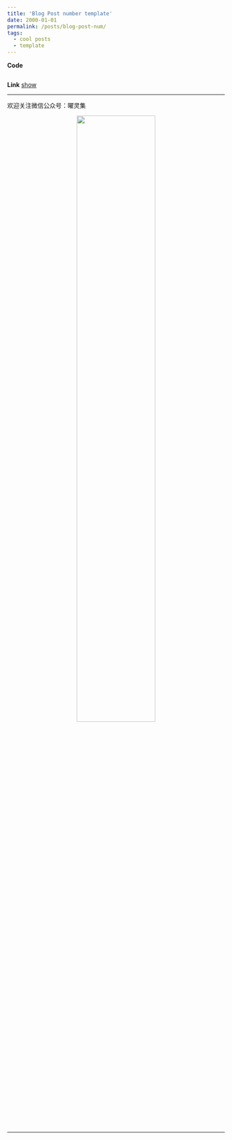 ```yaml
---
title: 'Blog Post number template'
date: 2000-01-01
permalink: /posts/blog-post-num/
tags:
  - cool posts
  - template
---
```




**Code**
```
```

**Link**
[show](url)





-----

欢迎关注微信公众号：曜灵集
<center class="half">
<img src="../../images/wxgzhsys.png"  width="60%">
</center>

-----
